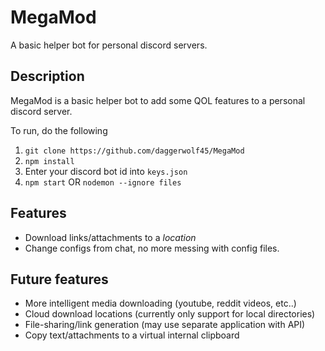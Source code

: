 # MegaMod
A basic helper bot for personal discord servers.
## Description
MegaMod is a basic helper bot to add some QOL features to a personal discord server.

To run, do the following
1. `git clone https://github.com/daggerwolf45/MegaMod`
2. `npm install`
3. Enter your discord bot id into `keys.json`
4. `npm start` OR `nodemon --ignore files`
## Features
 - Download links/attachments to a *location*
 - Change configs from chat, no more messing with config files.

## Future features
 - More intelligent media downloading (youtube, reddit videos, etc..)
 - Cloud download locations (currently only support for local directories)
 - File-sharing/link generation (may use separate application with API)
 - Copy text/attachments to a virtual internal clipboard